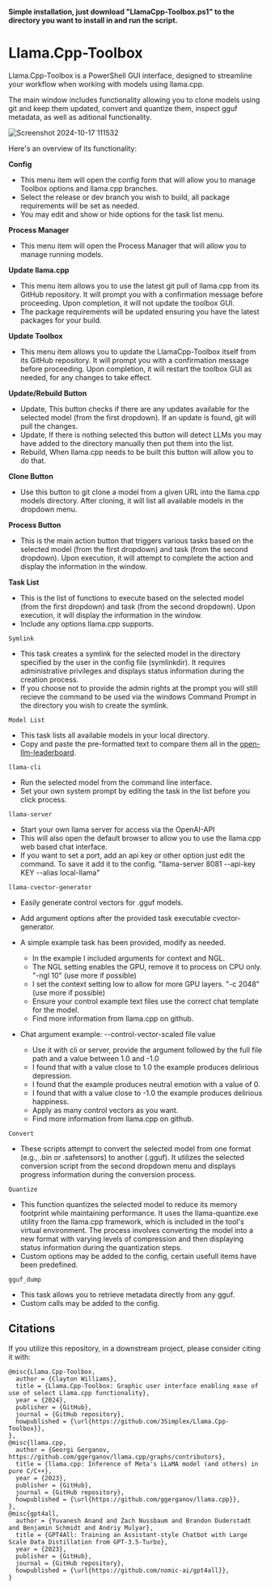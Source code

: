 **Simple installation, just download "LlamaCpp-Toolbox.ps1" to the directory you want to install in and run the script.**

# Llama.Cpp-Toolbox
Llama.Cpp-Toolbox is a PowerShell GUI interface, designed to streamline your workflow when working with models using llama.cpp. 

The main window includes functionality allowing you to clone models using git and keep them updated, convert and quantize them, inspect gguf metadata, as well as aditional functionality.  

![Screenshot 2024-10-17 111532](https://github.com/user-attachments/assets/46092448-65a4-4d49-83e5-7deda22e1ad4)



Here's an overview of its functionality:

**Config**
  - This menu item will open the config form that will allow you to manage Toolbox options and llama.cpp branches.
  - Select the release or dev branch you wish to build, all package requirements will be set as needed.
  - You may edit and show or hide options for the task list menu.

 **Process Manager**
  - This menu item will open the Process Manager that will allow you to manage running models.
 
 **Update llama.cpp**
   - This menu item allows you to use the latest git pull of llama.cpp from its GitHub repository. It will prompt you with a confirmation message before proceeding. Upon completion, it will not update the toolbox GUI.
   - The package requirements will be updated ensuring you have the latest packages for your build.

 **Update Toolbox**
   - This menu item allows you to update the LlamaCpp-Toolbox itself from its GitHub repository. It will prompt you with a confirmation message before proceeding. Upon completion, it will restart the toolbox GUI as needed, for any changes to take effect.

 **Update/Rebuild Button**
   - Update, This button checks if there are any updates available for the selected model (from the first dropdown). If an update is found, git will pull the changes.
   - Update, If there is nothing selected this button will detect LLMs you may have added to the directory manually then put them into the list.
   - Rebuild, When llama.cpp needs to be built this button will allow you to do that.

 **Clone Button**
   - Use this button to git clone a model from a given URL into the llama.cpp models directory. After cloning, it will list all available models in the dropdown menu.

**Process Button**
   - This is the main action button that triggers various tasks based on the selected model (from the first dropdown) and task (from the second dropdown). Upon execution, it will attempt to complete the action and display the information in the window.

 **Task List**
  - This is the list of functions to execute based on the selected model (from the first dropdown) and task (from the second dropdown). Upon execution, it will display the information in the window.
  - Include any options llama.cpp supports.

```Symlink```
   - This task creates a symlink for the selected model in the directory specified by the user in the config file (symlinkdir). It requires administrative privileges and displays status information during the creation process.
   - If you choose not to provide the admin rights at the prompt you will still recieve the command to be used via the windows Command Prompt in the directory you wish to create the symlink.

```Model List```
   - This task lists all available models in your local directory.
   - Copy and paste the pre-formatted text to compare them all in the [open-llm-leaderboard](https://huggingface.co/spaces/open-llm-leaderboard/open_llm_leaderboard).

```llama-cli```
  - Run the selected model from the command line interface.
  - Set your own system prompt by editing the task in the list before you click process.

```llama-server```
  - Start your own llama server for access via the OpenAI-API
  - This will also open the default browser to allow you to use the llama.cpp web based chat interface.
  - If you want to set a port, add an api key or other option just edit the command. To save it add it to the config.  "llama-server 8081 --api-key KEY --alias local-llama"

```llama-cvector-generator```
  - Easily generate control vectors for .gguf models.
  - Add argument options after the provided task executable cvector-generator.
  - A simple example task has been provided, modify as needed.
    - In the example I included arguments for context and NGL.
    - The NGL setting enables the GPU, remove it to process on CPU only. "-ngl 10" (use more if possible) 
    - I set the context setting low to allow for more GPU layers. "-c 2048" (use more if possible)
    - Ensure your control example text files use the correct chat template for the model.
    - Find more information from llama.cpp on github.

  - Chat argument example:  --control-vector-scaled file value
    - Use it with cli or server, provide the argument followed by the full file path and a value between 1.0 and -1.0
    - I found that with a value close to 1.0 the example produces delirious depression.
    - I found that the example produces neutral emotion with a value of 0.
    - I found that with a value close to -1.0 the example produces delirious happiness.
    - Apply as many control vectors as you want.
    - Find more information from llama.cpp on github.

```Convert```
   - These scripts attempt to convert the selected model from one format (e.g., .bin or .safetensors) to another (.gguf). It utilizes the selected conversion script from the second dropdown menu and displays progress information during the conversion process.

```Quantize```
   - This function quantizes the selected model to reduce its memory footprint while maintaining performance. It uses the llama-quantize.exe utility from the llama.cpp framework, which is included in the tool's virtual environment. The process involves converting the model into a new format with varying levels of compression and then displaying status information during the quantization steps.
  - Custom options may be added to the config, certain usefull items have been predefined.

```gguf_dump```
  - This task allows you to retrieve metadata directly from any gguf.
  - Custom calls may be added to the config.

## Citations

If you utilize this repository, in a downstream project, please consider citing it with:
```
@misc{Llama.Cpp-Toolbox,
  author = {Clayton Williams},
  title = {Llama.Cpp-Toolbox: Graphic user interface enabling ease of use of select Llama.cpp functionality},
  year = {2024},
  publisher = {GitHub},
  journal = {GitHub repository},
  howpublished = {\url{https://github.com/3Simplex/Llama.Cpp-Toolbox}},
},
@misc{llama.cpp,
  author = {Georgi Gerganov, https://github.com/ggerganov/llama.cpp/graphs/contributors},
  title = {llama.cpp: Inference of Meta's LLaMA model (and others) in pure C/C++},
  year = {2023},
  publisher = {GitHub},
  journal = {GitHub repository},
  howpublished = {\url{https://github.com/ggerganov/llama.cpp}},
},
@misc{gpt4all,
  author = {Yuvanesh Anand and Zach Nussbaum and Brandon Duderstadt and Benjamin Schmidt and Andriy Mulyar},
  title = {GPT4All: Training an Assistant-style Chatbot with Large Scale Data Distillation from GPT-3.5-Turbo},
  year = {2023},
  publisher = {GitHub},
  journal = {GitHub repository},
  howpublished = {\url{https://github.com/nomic-ai/gpt4all}},
}
